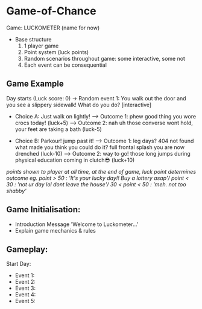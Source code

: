 # Game-of-Chance

Game: LUCKOMETER (name for now)

- Base structure
  1. 1 player game
  2. Point system (luck points)
  3. Random scenarios throughout game: some interactive, some not
  4. Each event can be consequential
 
Game Example 
-
Day starts (Luck score: 0) -> Random event 1: You walk out the door and you see a slippery sidewalk! What do you do? [interactive]
- Choice A: Just walk on lightly!
--> Outcome 1: phew good thing you wore crocs today! (luck+5)
--> Outcome 2: nah uh those converse wont hold, your feet are taking a bath (luck-5)

- Choice B: Parkour! jump past it!
--> Outcome 1: leg days? 404 not found what made you think you could do it? full frontal splash you are now drenched (luck-10)
--> Outcome 2: way to go! those long jumps during physical education coming in clutch😎 (luck+10)

*points shown to player at all time, at the end of game, luck point determines outcome eg. 
point > 50 : 'It's your lucky day!! Buy a lottery asap'/ 
point < 30 : 'not ur day lol dont leave the house'/ 
30 < point < 50 : 'meh. not too shabby'*
 
Game Initialisation: 
-
- Introduction Message 'Welcome to Luckometer...'
- Explain game mechanics & rules

Gameplay:
-
Start Day:
-   Event 1:
-   Event 2:
-   Event 3:
-   Event 4:
-   Event 5:
